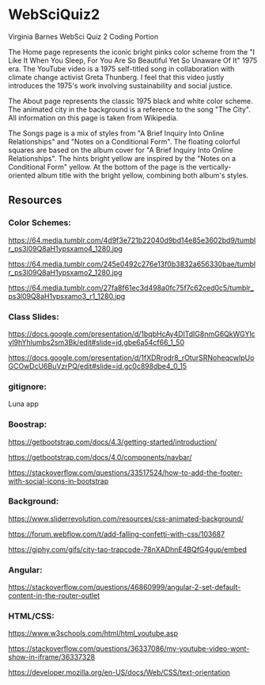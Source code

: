 # WebSciQuiz2
Virginia Barnes WebSci Quiz 2 Coding Portion

The Home page represents the iconic bright pinks color scheme from the "I Like It When You Sleep, For You Are So Beautiful Yet So Unaware Of It" 1975 era. The YouTube video is a 1975 self-titled song in collaboration with climate change activist Greta Thunberg. I feel that this video justly introduces the 1975's work involving sustainability and social justice.

The About page represents the classic 1975 black and white color scheme. The animated city in the background is a reference to the song "The City". All information on this page is taken from Wikipedia.

The Songs page is a mix of styles from "A Brief Inquiry Into Online Relationships" and "Notes on a Conditional Form". The floating colorful squares are based on the album cover for "A Brief Inquiry Into Online Relationships". The hints bright yellow are inspired by the "Notes on a Conditional Form" yellow. At the bottom of the page is the vertically-oriented album title with the bright yellow, combining both album's styles.

## Resources

### Color Schemes:
https://64.media.tumblr.com/4d9f3e721b22040d9bd14e85e3602bd9/tumblr_ps3l09Q8aH1ypsxamo4_1280.jpg

https://64.media.tumblr.com/245e0492c276e13f0b3832a656330bae/tumblr_ps3l09Q8aH1ypsxamo2_1280.jpg

https://64.media.tumblr.com/27fa8f61ec3d498a0fc75f7c62ced0c5/tumblr_ps3l09Q8aH1ypsxamo3_r1_1280.jpg

### Class Slides:
https://docs.google.com/presentation/d/1bqbHcAy4DlTdIG8nmG6QkWGYlcvl9hYhlumbs2sm3Bk/edit#slide=id.gbe6a54cf66_1_50

https://docs.google.com/presentation/d/1fXDRrodr8_rOturSRNoheqcwIpUoGCOwDcU6BuVzrPQ/edit#slide=id.gc0c898dbe4_0_15

### gitignore:
Luna app

### Boostrap:
https://getbootstrap.com/docs/4.3/getting-started/introduction/

https://getbootstrap.com/docs/4.0/components/navbar/

https://stackoverflow.com/questions/33517524/how-to-add-the-footer-with-social-icons-in-bootstrap

### Background:
https://www.sliderrevolution.com/resources/css-animated-background/

https://forum.webflow.com/t/add-falling-confetti-with-css/103687

https://giphy.com/gifs/city-tao-trapcode-78nXADhnE4BQfG4gup/embed

### Angular:
https://stackoverflow.com/questions/46860999/angular-2-set-default-content-in-the-router-outlet

### HTML/CSS:
https://www.w3schools.com/html/html_youtube.asp

https://stackoverflow.com/questions/36337086/my-youtube-video-wont-show-in-iframe/36337328

https://developer.mozilla.org/en-US/docs/Web/CSS/text-orientation
